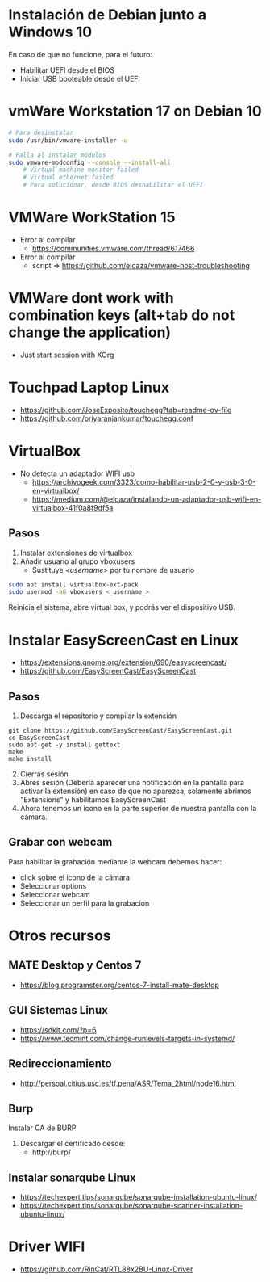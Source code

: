 # Instalación de Debian junto a Windows 10
En caso de que no funcione, para el futuro:
+ Habilitar UEFI desde el BIOS
+ Iniciar USB booteable desde el UEFI

# vmWare Workstation 17 on Debian 10
~~~bash
# Para desinstalar
sudo /usr/bin/vmware-installer -u 

# Falla al instalar módulos
sudo vmware-modconfig --console --install-all
    # Virtual machine monitor failed
    # Virtual ethernet failed
    # Para solucionar, desde BIOS deshabilitar el UEFI
~~~

# VMWare WorkStation 15
+ Error al compilar
    + https://communities.vmware.com/thread/617466
+ Error al compilar
    + script => https://github.com/elcaza/vmware-host-troubleshooting

# VMWare dont work with combination keys (alt+tab do not change the application)
+ Just start session with XOrg

# Touchpad Laptop Linux
+ https://github.com/JoseExposito/touchegg?tab=readme-ov-file
+ https://github.com/priyaranjankumar/touchegg.conf

# VirtualBox
+ No detecta un adaptador WIFI usb
    + https://archivogeek.com/3323/como-habilitar-usb-2-0-y-usb-3-0-en-virtualbox/
    + https://medium.com/@elcaza/instalando-un-adaptador-usb-wifi-en-virtualbox-41f0a8f9df5a

## Pasos 

1. Instalar extensiones de virtualbox
2. Añadir usuario al grupo vboxusers
    + Sustituye *<_username_>* por tu nombre de usuario
```bash
sudo apt install virtualbox-ext-pack
sudo usermod -aG vboxusers <_username_>
```

Reinicia el sistema, abre virtual box, y podrás ver el dispositivo USB. 


# Instalar EasyScreenCast en Linux
+ https://extensions.gnome.org/extension/690/easyscreencast/
+ https://github.com/EasyScreenCast/EasyScreenCast

## Pasos
1) Descarga el repositorio y compilar la extensión
```
git clone https://github.com/EasyScreenCast/EasyScreenCast.git
cd EasyScreenCast
sudo apt-get -y install gettext
make
make install
```

2) Cierras sesión
3) Abres sesión (Debería aparecer una notificación en la pantalla para activar la extensión) en caso de que no aparezca, solamente abrimos "Extensions" y habilitamos EasyScreenCast
4) Ahora tenemos un icono en la parte superior de nuestra pantalla con la cámara.

## Grabar con webcam
Para habilitar la grabación mediante la webcam debemos hacer: 
+ click sobre el icono de la cámara
+ Seleccionar options
+ Seleccionar webcam
+ Seleccionar un perfil para la grabación

# Otros recursos
## MATE Desktop y Centos 7
+ https://blog.programster.org/centos-7-install-mate-desktop

## GUI Sistemas Linux
+ https://sdkit.com/?p=6
+ https://www.tecmint.com/change-runlevels-targets-in-systemd/

## Redireccionamiento
+ http://persoal.citius.usc.es/tf.pena/ASR/Tema_2html/node16.html

## Burp
Instalar CA de BURP
1. Descargar el certificado desde:
    + http://burp/

## Instalar sonarqube Linux
+ https://techexpert.tips/sonarqube/sonarqube-installation-ubuntu-linux/
+ https://techexpert.tips/sonarqube/sonarqube-scanner-installation-ubuntu-linux/

# Driver WIFI
+ https://github.com/RinCat/RTL88x2BU-Linux-Driver